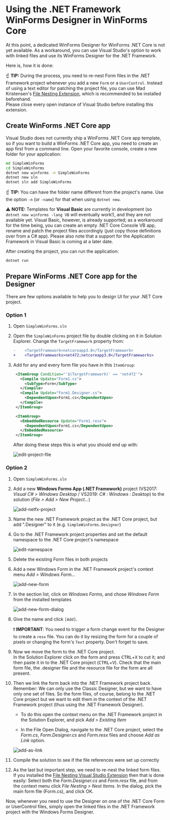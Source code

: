 # Using the .NET Framework WinForms Designer in WinForms Core

At this point, a dedicated WinForms Designer for WinForms .NET Core is not yet available. As a workaround, you can use Visual Studio's option to work with linked files and use its WinForms Designer for the .NET Framework.

Here is, how it is done:

:point_up: **TIP:** During the process, you need to re-nest Form files in the .NET Framework project whenever you add a new `Form` or a `UserControl`. Instead of using a text editor for patching the project file, you can use Mad Kristensen's [File Nesting Extension][file-nesting-extension], which is recommended to be installed beforehand.<br/>
Please close every open instance of Visual Studio before installing this extension.

## Create WinForms .NET Core app

Visual Studio does not currently ship a WinForms .NET Core app template, so if you want to build a WinForms .NET Core app, you need to create an app first from a command line.
Open your favorite console, create a new folder for your application:

```cmd
md SimpleWinForms
cd SimpleWinForms
dotnet new winforms -n SimpleWinForms
dotnet new sln
dotnet sln add SimpleWinForms
```

:point_up: **TIP:** You can have the folder name different from the project's name. Use the option `-n` (or `-name`) for that when using `dotnet new`.

:warning: **NOTE:** Templates for **Visual Basic** are currently in development (so `dotnet new winforms -lang VB` will eventually work!), and they are not available yet.
Visual Basic, however, is already supported; as a workaround for the time being, you can create an empty .NET Core Console VB app, rename and patch the project files accordingly (just copy those definitions over from a C# app). 
Please also note that a support for the Application Framework in Visual Basic is coming at a later date.

After creating the project, you can run the application:
```cmd
dotnet run
```


## Prepare WinForms .NET Core app for the Designer

There are few options available to help you to design UI for your .NET Core project.


### Option 1

1. Open `SimpleWinForms.sln`

2. Open the `SimpleWinForms` project file by double clicking on it in Solution Explorer. Change the ``TargetFramework`` property from:

    ```diff
    -    <TargetFramework>netcoreapp3.0</TargetFramework>
    +    <TargetFrameworks>net472;netcoreapp3.0</TargetFrameworks>
    ```

3. Add for any and every form file you have in this ``ItemGroup``:

    ```xml
     <ItemGroup Condition="'$(TargetFramework)' == 'net472'">
       <Compile Update="Form1.cs">
         <SubType>Form</SubType>
       </Compile>
       <Compile Update="Form1.Designer.cs">
         <DependentUpon>Form1.cs</DependentUpon>
       </Compile>
     </ItemGroup>
    
     <ItemGroup>
       <EmbeddedResource Update="Form1.resx">
         <DependentUpon>Form1.cs</DependentUpon>
       </EmbeddedResource>
     </ItemGroup>
    ```

    After doing these steps this is what you should end up with:

    ![edit-project-file][edit-project-file]


### Option 2

1. Open `SimpleWinForms.sln`

2. Add a new **Windows Forms App (.NET Framework)** project (VS2017: _Visual C# > Windows Desktop_ / VS2019: _C# : Windows : Desktop_) to the solution (_File > Add > New Project..._)

    ![add-netfx-project][add-netfx-project]

3. Name the new .NET Framework project as the .NET Core project, but add ".Designer" to it (e.g. `SimpleWinForms.Designer`)

4. Go to the .NET Framework project properties and set the default namespace to the .NET Core project's namespace

    ![edit-namespace][edit-namespace]

5. Delete the existing Form files in both projects

6. Add a new Windows Form in the .NET Framework project's context menu _Add > Windows Form..._

    ![add-new-form][add-new-form]

7. In the section list, click on *Windows Forms*, and chose *Windows Form* from the installed templates

    ![add-new-form-dialog][add-new-form-dialog]

8. Give the name and click `[Add]`.

   :exclamation: **IMPORTANT**: You need to trigger a form change event for the Designer to create a `resx` file. You can do it by resizing the form for a couple of pixels or changing the form's `Text` property. Don't forget to save.

9. Now we move the form to the .NET Core project.<br />
In the Solution Explorer click on the form and press <kbd>CTRL</kbd>+<kbd>X</kbd> to cut it; and then paste it in to the .NET Core project (<kbd>CTRL</kbd>+<kbd>V</kbd>). Check that the main form file, the .designer file and the resource file for the form are all present.

10. Then we link the form back into the .NET Framework project back.<br />
Remember: We can only use the Classic Designer, but we want to have only one set of files. So the form files, of course, belong to the .NET Core project but we want to edit them in the context of the .NET Framework project (thus using the .NET Framework Designer).

    * To do this open the context menu on the .NET Framework project in the Solution Explorer, and pick _Add > Existing Item_
    
    * In the File Open Dialog, navigate to the .NET Core project, select the *Form.cs*, *Form.Designer.cs* and *Form.resx* files and choose *Add as Link* option.

    ![add-as-link][add-as-link]

11. Compile the solution to see if the file references were set up correctly

1. As the last but important step, we need to re-nest the linked form files.<br/>
If you installed the [File Nesting Visual Studio Extension][file-nesting-extension] then that is done easily: Select both the *Form.Designer.cs* and *Form.resx* file, and from the context menu click _File Nesting > Nest Items_. In the dialog, pick the main form file (Form.cs), and click OK.

Now, whenever you need to use the Designer on one of the .NET Core Form or UserControl files, simply open the linked files in the .NET Framework project with the Windows Forms Designer.




[comment]: <> (URI Links)

[file-nesting-extension]: https://marketplace.visualstudio.com/items?itemName=MadsKristensen.FileNesting

[comment]: <> (Images)

[add-netfx-project]: images/add-netfx-project.png
[edit-namespace]: images/edit-namespace.png
[add-new-form]: images/add-new-form.png
[add-new-form-dialog]: images/add-new-form-dialog.png
[add-as-link]: images/add-as-link.png
[edit-project-file]: images/edit-project-file.png
